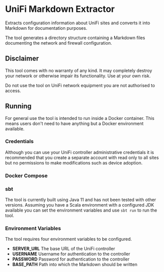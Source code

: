 # UniFi Markdown Extractor

Extracts configuration information about UniFi sites and converts it into Markdown for documentation purposes.

The tool generates a directory structure containing a Markdown files documenting the network and firewall configuration. 

## Disclaimer

This tool comes with no warranty of any kind. It may completely destroy your network or otherwise impair its functionality. Use at your own risk.

Do not use the tool on UniFi network equipment you are not authorised to access.

## Running

For general use the tool is intended to run inside a Docker container. This means users don't need to have anything but a Docker environment available.

### Credentials

Although you can use your UniFi controller administrative credentials it is recommended that you create a separate account with read only to all sites but no permissions to make modifications such as device adoption.

### Docker Compose

### sbt

The tool is currently built using Java 11 and has not been tested with other versions. Assuming you have a Scala environment with a configured JDK available you can set the environment variables and use `sbt run` to run the tool.

### Environment Variables

The tool requires four environment variables to be configured. 

* **SERVER_URL** The base URL of the UniFi controller
* **USERNAME** Username for authentication to the controller
* **PASSWORD** Password for authentication to the controller
* **BASE_PATH** Path into which the Markdown should be written

